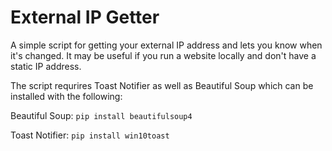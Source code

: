 # External IP Getter
A simple script for getting your external IP address and lets you know when it's changed. It may be useful if you run a website locally and don't have a static IP address.

The script requrires Toast Notifier as well as Beautiful Soup which can be installed with the following:

Beautiful Soup: `pip install beautifulsoup4`

Toast Notifier: `pip install win10toast`
